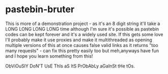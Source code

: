 # pastebin-bruter
This is more of a demonstration project - as it's an 8 digit string it'll take a LONG LONG LONG LONG time although I'm sure it's possible as pastebin codes can be kept forever and it's a widely used site. If this gets some love I'll probably make it use proxies and make it multithreaded as opening multiple versions of this at once causes false valid links as it returns  "too many requests"  - can fix this pretty easily too but meh,anyways have fun and I hope you learn something from this!

ObViOuSlY DoN'T UsE ThIs aS ItS PrObAbLy aGaInSt tHe tOs.
